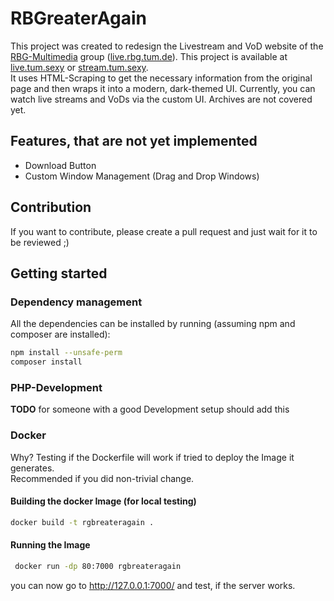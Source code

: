 # RBGreaterAgain

This project was created to redesign the Livestream and VoD website of the [RBG-Multimedia](https://www.in.tum.de/rbg) group ([live.rbg.tum.de](https://live.rbg.tum.de/)).
This project is available at [live.tum.sexy](https://live.tum.sexy) or [stream.tum.sexy](https://stream.tum.sexy).  
It uses HTML-Scraping to get the necessary information from the original page and then wraps it into a modern, dark-themed UI.
Currently, you can watch live streams and VoDs via the custom UI. Archives are not covered yet.

## Features, that are not yet implemented
- Download Button
- Custom Window Management (Drag and Drop Windows)


## Contribution
If you want to contribute, please create a pull request and just wait for it to be reviewed ;)

## Getting started

### Dependency management
All the dependencies can be installed by running (assuming npm and composer are installed): 
```bash
npm install --unsafe-perm
composer install
```

### PHP-Development
**TODO** for someone with a good Development setup should add this

### Docker 
Why? Testing if the Dockerfile will work if tried to deploy the Image it generates.  
Recommended if you did non-trivial change.
#### Building the docker Image (for local testing)
```bash
docker build -t rgbreateragain .
```
#### Running the Image
```bash
 docker run -dp 80:7000 rgbreateragain
```
you can now go to http://127.0.0.1:7000/ and test, if the server works.